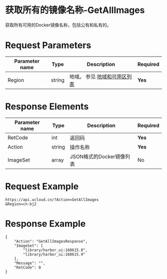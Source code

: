 # 获取所有的镜像名称-GetAllImages

获取所有可用的Docker镜像名称，包括公有和私有的。

# Request Parameters
|Parameter name|Type|Description|Required|
|---|---|---|---|
|Region|string|地域。 参见 [地域和可用区列表](../summary/regionlist.html)|**Yes**|

# Response Elements
|Parameter name|Type|Description|Required|
|---|---|---|---|
|RetCode|int|返回码|**Yes**|
|Action|string|操作名称|**Yes**|
|ImageSet|array|JSON格式的Docker镜像列表|No|

# Request Example
```
https://api.ucloud.cn/?Action=GetAllImages
&Region=cn-bj2
```

# Response Example
```
{
    "Action": "GetAllImagesResponse", 
    "ImageSet": [
        "library/harbor_ui:160615.8", 
        "library/harbor_ui:160615.9"
    ], 
    "Message": "", 
    "RetCode": 0
}
```

